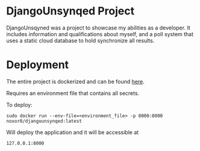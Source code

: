 # DjangoUnsynqed Project
DjangoUnsqyned was a project to showcase my abilities as a developer. It includes information and qualifications about myself, and a poll system that uses a static cloud database to hold synchronize all results. 


# Deployment
The entire project is dockerized and can be found [here](https://cloud.docker.com/swarm/noxor0/repository/docker/noxor0/djangounsynqed/general). 

Requires an environment file that contains all secrets.

To deploy:
```
sudo docker run --env-file=<environment_file> -p 8000:8000 noxor0/djangounsynqed:latest
```

Will deploy the application and it will be accessible at
```
127.0.0.1:8000
```



